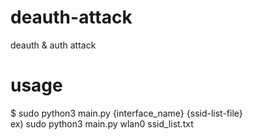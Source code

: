 # deauth-attack
deauth & auth attack

# usage
$ sudo python3 main.py {interface_name} {ssid-list-file} </br>
ex) sudo python3 main.py wlan0 ssid_list.txt
